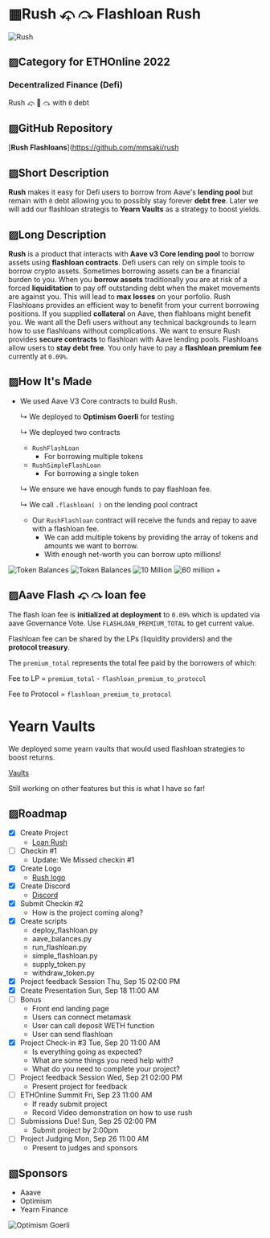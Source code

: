 
#  ▦Rush ⤽ ⤼ Flashloan Rush
![Rush](./images/rush_flashloans/rush_flashloans.002.jpeg)

## ▨Category for ETHOnline 2022

### **Decentralized Finance (Defi)** 
Rush ⤽ 🎠 ⤼ with `0` debt

## ▨GitHub Repository
[**Rush Flashloans**](https://github.com/mmsaki/rush

## ▨Short Description
**Rush** makes it easy for Defi users to borrow from Aave's **lending pool** but remain with `0` debt allowing you to possibly stay forever **debt free**. Later we will add our flashloan strategis to **Yearn Vaults** as a strategy to boost yields. 

## ▨Long Description

**Rush** is a product that interacts with **Aave v3 Core lending pool** to borrow assets using **flashloan contracts**. Defi users can rely on simple tools to borrow crypto assets. Sometimes borrowing assets can be a financial burden to you. When you **borrow assets** traditionally you are at risk of a forced **liquiditation** to pay off outstanding debt when the maket movements are against you. This will lead to **max losses** on your porfolio. Rush Flashloans provides an efficient way to benefit from your current borrowing positions. If you supplied **collateral** on Aave, then flahloans might benefit you. We want all the Defi users without any technical backgrounds to learn how to use flashloans without complications. We want to ensure Rush provides **secure contracts** to flashloan with Aave lending pools. Flashloans allow users to **stay debt free**. You only have to pay a **flashloan premium fee** currently at `0.09%`.

## ▨How It's Made

- We used Aave V3 Core contracts to build Rush. 
    
    ↳ We deployed to **Optimism Goerli** for testing 

    ↳ We deployed two contracts
        
    - `RushFlashLoan`
        - For borrowing multiple tokens
    - `RushSimpleFlashLoan`
        - For borrowing a single token
    
    ↳ We ensure we have enough funds to pay flashloan fee.

    ↳ We call `.flashloan( )` on the lending pool contract
        
    - Our `RushFlashloan` contract will receive the funds and repay to aave with a flashloan fee.
        - We can add multiple tokens by providing the array of tokens and amounts we want to borrow.
        - With enough net-worth you can borrow upto millions!

![Token Balances](./images/rush_flashloans/rush_flashloans.003.jpeg)
![Token Balances](./images/rush_flashloans/rush_flashloans.004.jpeg)
![10 Million](./images/rush_flashloans/rush_flashloans.005.jpeg)
![60 million +](./images/rush_flashloans/rush_flashloans.006.jpeg)

## ▨Aave Flash ⤽ ⤼ loan fee

The flash loan fee is **initialized at deployment** to `0.09%` which is updated via aave Governance Vote. Use `FLASHLOAN_PREMIUM_TOTAL` to get current value.

Flashloan fee can be shared by the LPs (liquidity providers) and the **protocol treasury**. 

The `premium_total` represents the total fee paid by the borrowers of which:

Fee to LP = `premium_total` - `flashloan_premium_to_protocol`

Fee to Protocol = `flashloan_premium_to_protocol`

# Yearn Vaults

We deployed some yearn vaults that would used flashloan strategies to boost returns.

[Vaults](./images/rush_flashloans/rush_flashloans.010.jpeg)

Still working on other features but this is what I have so far!

<!-- - Setting Up
    - Ensure we have enough funds when flashloaning
    - Calculate the profitability of liquidating loans vs gas costs
    - Ensure we have access toe the latest protocol user data
    - Fail safe security 
- Aave contracts and registry on Optimism 
    - [V3 Testnet Aave Address on Optimism Görli](https://docs.aave.com/developers/deployed-contracts/v3-testnet-addresses) -->

## ▨Roadmap

- [x] Create Project
    - [Loan Rush](https://ethglobal.com/showcase/rush-8s2mf)
- [ ] Checkin #1
   - Update: We Missed checkin #1
- [x] Create Logo
    - [Rush logo](./images/carousel.png)
- [x] Create Discord
    - [Discord](https://discord.gg/57TA3bHx62)
- [x] Submit Checkin #2 
    - How is the project coming along?
- [x] Create scripts
    - deploy_flashloan.py
    - aave_balances.py
    - run_flashloan.py
    - simple_flashloan.py
    - supply_token.py
    - withdraw_token.py
- [x] Project feedback Session Thu, Sep 15 02:00 PM
- [x] Create Presentation Sun, Sep 18 11:00 AM
- [ ] Bonus
    - Front end landing page
    - Users can connect metamask
    - User can call deposit WETH function
    - User can send flashloan
- [x] Project Check-in #3 Tue, Sep 20 11:00 AM
    - Is everything going as expected?
    - What are some things you need help with?
    - What do you need to complete your project?
- [ ] Project feedback Session Wed, Sep 21 02:00 PM
    - Present project for feedback
- [ ] ETHOnline Summit Fri, Sep 23 11:00 AM
    - If ready submit project
    - Record Video demonstration on how to use rush
- [ ] Submissions Due! Sun, Sep 25 02:00 PM
    - Submit project by 2:00pm
- [ ] Project Judging Mon, Sep 26 11:00 AM
    - Present to judges and sponsors
 

## ▧Sponsors
- Aaave
- Optimism
- Yearn Finance

![Optimism Goerli](./images/rush_flashloans/rush_flashloans.012.jpeg)
